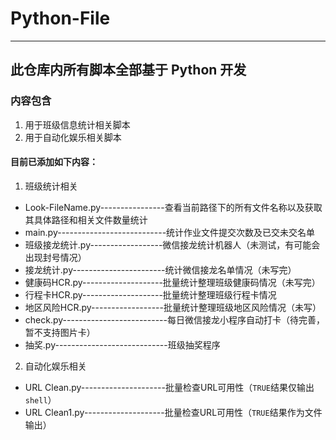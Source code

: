 # Python-File
---
## 此仓库内所有脚本全部基于 Python 开发
### 内容包含

1. 用于班级信息统计相关脚本
2. 用于自动化娱乐相关脚本

#### 目前已添加如下内容：

1. 班级统计相关

- Look-FileName.py----------------查看当前路径下的所有文件名称以及获取其具体路径和相关文件数量统计
- main.py---------------------------统计作业文件提交次数及已交未交名单
- 班级接龙统计.py------------------微信接龙统计机器人（未测试，有可能会出现封号情况）
- 接龙统计.py-----------------------统计微信接龙名单情况（未写完）
- 健康码HCR.py--------------------批量统计整理班级健康码情况（未写完）
- 行程卡HCR.py--------------------批量统计整理班级行程卡情况
- 地区风险HCR.py------------------批量统计整理班级地区风险情况（未写）
- check.py--------------------------每日微信接龙小程序自动打卡（待完善，暂不支持图片卡）
- 抽奖.py----------------------------班级抽奖程序

2. 自动化娱乐相关

- URL Clean.py---------------------批量检查URL可用性（`TRUE`结果仅输出`shell`）
- URL Clean1.py--------------------批量检查URL可用性（`TRUE`结果作为文件输出）
